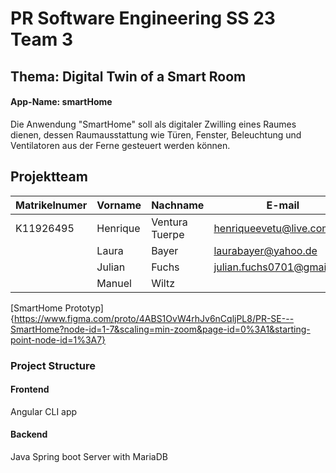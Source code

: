 # PR Software Engineering SS 23 Team 3
## Thema: Digital Twin of a Smart Room 
#### App-Name: smartHome
Die Anwendung "SmartHome" soll als digitaler Zwilling eines Raumes dienen, dessen Raumausstattung wie Türen, Fenster, Beleuchtung und Ventilatoren aus der Ferne gesteuert werden können.

## Projektteam
| Matrikelnumer  | Vorname |  Nachname  | E-mail | Github User |
| ------------- | ------------- | ------------- | ------------- | ------------- |
| K11926495  | Henrique  | Ventura Tuerpe  | henriqueevetu@live.com | henriquevetu  |
|   | Laura | Bayer  | laurabayer@yahoo.de | laurabayer1 |
|   | Julian | Fuchs  | julian.fuchs0701@gmail.com | FuchsJulianGit  |
|   | Manuel | Wiltz  |  | manuelwiltz |

[SmartHome Prototyp]{https://www.figma.com/proto/4ABS1OvW4rhJv6nCqljPL8/PR-SE---SmartHome?node-id=1-7&scaling=min-zoom&page-id=0%3A1&starting-point-node-id=1%3A7}

### Project Structure
#### Frontend
Angular CLI app

#### Backend
Java Spring boot Server with MariaDB
